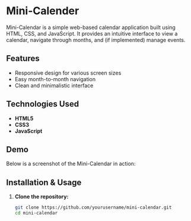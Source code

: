 # Mini-Calender

Mini-Calendar is a simple web-based calendar application built using HTML, CSS, and JavaScript. It provides an intuitive interface to view a calendar, navigate through months, and (if implemented) manage events.

## Features

- Responsive design for various screen sizes
- Easy month-to-month navigation
- Clean and minimalistic interface

## Technologies Used

- **HTML5**
- **CSS3**
- **JavaScript**

## Demo

Below is a screenshot of the Mini-Calendar in action:



## Installation & Usage

1. **Clone the repository:**
   ```bash
   git clone https://github.com/yourusername/mini-calendar.git
   cd mini-calendar
